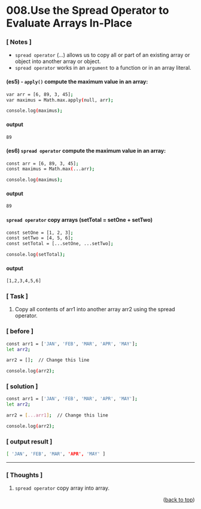 <a name="topage"></a>

# 008.Use the Spread Operator to Evaluate Arrays In-Place

### [ Notes ]
  * `spread operator` (...) allows us to copy all or part of an existing array or object into another array or object.
  * `spread operator` works  in an `argument` to a function or in an array literal.

#### (es5) - `apply()` compute the maximum value in an array:

```sh
var arr = [6, 89, 3, 45];
var maximus = Math.max.apply(null, arr);

console.log(maximus);
```

#### output
```sh
89
```

#### (es6) `spread operator` compute the maximum value in an array:

```sh
const arr = [6, 89, 3, 45];
const maximus = Math.max(...arr);

console.log(maximus);
```

#### output
```sh
89
```

#### `spread operator` copy arrays (setTotal = setOne + setTwo)

```sh
const setOne = [1, 2, 3];
const setTwo = [4, 5, 6];
const setTotal = [...setOne, ...setTwo];

console.log(setTotal);
```

#### output
```sh
[1,2,3,4,5,6]
```



### [ Task ]
  1. Copy all contents of arr1 into another array arr2 using the spread operator.

### [ before ]

```sh
const arr1 = ['JAN', 'FEB', 'MAR', 'APR', 'MAY'];
let arr2;

arr2 = [];  // Change this line

console.log(arr2);
```

### [ solution ]

```sh
const arr1 = ['JAN', 'FEB', 'MAR', 'APR', 'MAY'];
let arr2;

arr2 = [...arr1];  // Change this line

console.log(arr2);

```

### [ output result ]

```sh
[ 'JAN', 'FEB', 'MAR', 'APR', 'MAY' ]
```

-----

### [ Thoughts ]

  1. `spread operator` copy array into array.
  

<p align="right">(<a href="#topage">back to top</a>)</p>
<br/>
<br/>
